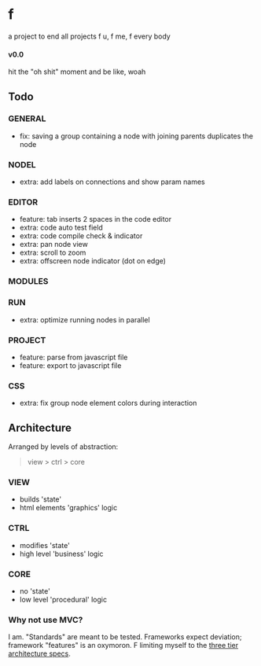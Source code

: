 # f
a project to end all projects
f u, f me, f every body

#### v0.0
hit the "oh shit" moment and be like, woah

## Todo
### GENERAL
- fix: saving a group containing a node with joining parents duplicates the node
### NODEL
- extra: add labels on connections and show param names
### EDITOR
- feature: tab inserts 2 spaces in the code editor
- extra: code auto test field
- extra: code compile check & indicator
- extra: pan node view
- extra: scroll to zoom
- extra: offscreen node indicator (dot on edge)
### MODULES
### RUN
- extra: optimize running nodes in parallel
### PROJECT
- feature: parse from javascript file
- feature: export to javascript file
### CSS
- extra: fix group node element colors during interaction

## Architecture
Arranged by levels of abstraction:
> view > ctrl > core
### VIEW
- builds 'state'
- html elements 'graphics' logic
### CTRL
- modifies 'state'
- high level 'business' logic
### CORE
- no 'state'
- low level 'procedural' logic

### Why not use MVC?
I am. "Standards" are meant to be tested. Frameworks expect deviation; framework "features" is an oxymoron. F limiting myself to the [three tier architecture specs](https://www.ibm.com/cloud/learn/three-tier-architecture).


